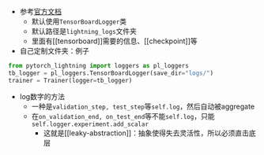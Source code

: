 - 参考[官方文档](https://pytorch-lightning.readthedocs.io/en/stable/extensions/logging.html)
  - 默认使用`TensorBoardLogger`类
  - 默认路径是`lightning_logs`文件夹
  - 里面有[[tensorboard]]需要的信息、[[checkpoint]]等
- 自己定制文件夹：例子
```python
from pytorch_lightning import loggers as pl_loggers
tb_logger = pl_loggers.TensorBoardLogger(save_dir="logs/")
trainer = Trainer(logger=tb_logger)
```
- log数字的方法
  - 一种是`validation_step, test_step`等`self.log`，然后自动被aggregate
  - 在`on_validation_end, on_test_end`等不能`self.log`，只能`self.logger.experiment.add_scalar`
    - 这就是[[leaky-abstraction]]：抽象使得失去灵活性，所以必须直击底层